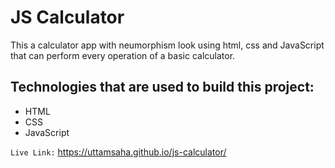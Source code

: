 # JS Calculator
This a calculator app with neumorphism look using html, css and JavaScript that can perform every operation of a basic calculator.

## Technologies that are used to build this project:
* HTML 
* CSS
* JavaScript

`Live Link:` https://uttamsaha.github.io/js-calculator/